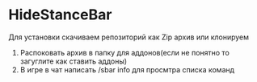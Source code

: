 # HideStanceBar
Для установки скачиваем репозиторий как Zip архив или клонируем

1. Раcпоковать архив в папку для аддонов(если не понятно то загуглите как ставить аддоны)</li>
2. В игре в чат написать /sbar info для просмтра списка команд</li>


